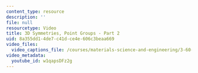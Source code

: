 ```yaml
---
content_type: resource
description: ''
file: null
resourcetype: Video
title: 3D Symmetries, Point Groups - Part 2
uid: 8a355dd1-4de7-c41d-ce4e-606c3beaa669
video_files:
  video_captions_file: /courses/materials-science-and-engineering/3-60-symmetry-structure-and-tensor-properties-of-materials-fall-2005/video-lectures/3d-symmetries-point-groups-part-2/w1qapsDFz2g.vtt
video_metadata:
  youtube_id: w1qapsDFz2g
---
```

